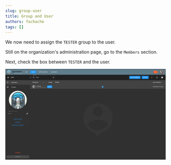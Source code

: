 ```yaml
---
slug: group-user
title: Group and User
authors: fachache
tags: []
---
```


We now need to assign the `TESTER` group to the user.

Still on the organization's administration page, go to the `Members` section.

Next, check the box between `TESTER` and the user.

![group-to-user](../img/group-to-user.png)

